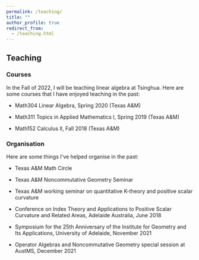 ```yaml
---
permalink: /teaching/
title: ""
author_profile: true
redirect_from: 
  - /teaching.html
---
```

  
  
## Teaching  

### Courses

In the Fall of 2022, I will be teaching linear algebra at Tsinghua. Here are some courses that I have enjoyed teaching in the past:

* Math304 Linear Algebra, Spring 2020 (Texas A&M)

* Math311 Topics in Applied Mathematics I, Spring 2019 (Texas A&M)

* Math152 Calculus II, Fall 2018 (Texas A&M)



### Organisation

Here are some things I've helped organise in the past:  

* Texas A&M Math Circle

* Texas A&M Noncommutative Geometry Seminar

* Texas A&M working seminar on quantitative K-theory and positive scalar curvature

* Conference on Index Theory and Applications to Positive Scalar Curvature and Related Areas, Adelaide Australia, June 2018

* Symposium for the 25th Anniversary of the Institute for Geometry and Its Applications, University of Adelaide, November 2021

* Operator Algebras and Noncommutative Geometry special session at AustMS, December 2021